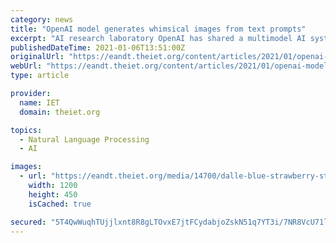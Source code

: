 ```yaml
---
category: news
title: "OpenAI model generates whimsical images from text prompts"
excerpt: "AI research laboratory OpenAI has shared a multimodel AI system - dubbed DALL.E - which combines natural language processing and computer vision to generate images from text captions. DALL.E uses a 12 billion parameter version of GPT-3 – a model for ..."
publishedDateTime: 2021-01-06T13:51:00Z
originalUrl: "https://eandt.theiet.org/content/articles/2021/01/openai-model-generates-whimsical-images-from-text-prompts/"
webUrl: "https://eandt.theiet.org/content/articles/2021/01/openai-model-generates-whimsical-images-from-text-prompts/"
type: article

provider:
  name: IET
  domain: theiet.org

topics:
  - Natural Language Processing
  - AI

images:
  - url: "https://eandt.theiet.org/media/14700/dalle-blue-strawberry-stained-glass.jpg?crop=0,0,0,0.50564971751412424&cropmode=percentage&width=1200&height=450&rnd=132544117900000000"
    width: 1200
    height: 450
    isCached: true

secured: "5T4QwWuqhTUjjlxnt8R8gLTOvxE7jtFCydabjoZskN51q7YT3i/7NR8VcU71lvVt+7LU6x5O40wolu5PsGd8Q8RAiPIkC9CJ2GSONisQfaTn6gBAbgMX9r3iQ9NDV34GxloezHacYKCdSdk0n7wDIPxGw9IC6l3Ff9BkcpOH29gtc884pzw3M9m/Uy+R1Jqck7sdmux+Xl6B4dExzh2sHJz1wQrnjUZmNjipElLXX7J3qTM7e5Mn6p6mfUn4nBKxKwGTar7nul4TeTnx/rgJMbTAYeSKF59dCufBKrSVtatYb6an5utkqkHld0R+uFDfRyyXC/UVRZ0beKMOnKhXqQwjmVP+ID0WCfvVvHqQTPQ=;lR99LKKQ9JUs8wB9/Jhv9Q=="
---
```


